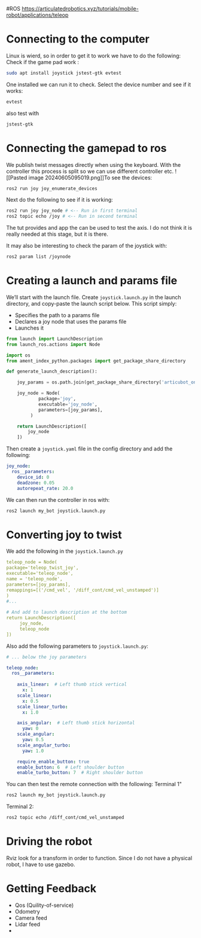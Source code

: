 #ROS
https://articulatedrobotics.xyz/tutorials/mobile-robot/applications/teleop
# Connecting to the computer
Linux is wierd, so in order to get it to work we have to do the following:
Check if the game pad work :
```bash
sudo apt install joystick jstest-gtk evtest
```
One installed we can run it to check. Select the device number and see if it works:
```bash
evtest
```
also test with
```bash
jstest-gtk
```
# Connecting the gamepad to ros
We publish twist messages directly when using the keyboard. With the controller this process is split so we can use different controller etc.
![[Pasted image 20240605095019.png]]To see the devices:
```bash
ros2 run joy joy_enumerate_devices
```
Next do the following to see if it is working:
```bash
ros2 run joy joy_node # <-- Run in first terminal
ros2 topic echo /joy # <-- Run in second terminal
```
The tut provides and app the can be used to test the axis. I do not think it is really needed at this stage, but it is there.

It may also be interesting to check the param of the joystick with:
```bash
ros2 param list /joynode
```
# Creating a launch and params file
We’ll start with the launch file. Create `joystick.launch.py` in the launch directory, and copy-paste the launch script below. 
This script simply:
- Specifies the path to a params file
- Declares a joy node that uses the params file
- Launches it
```python
from launch import LaunchDescription
from launch_ros.actions import Node

import os
from ament_index_python.packages import get_package_share_directory

def generate_launch_description():

    joy_params = os.path.join(get_package_share_directory('articubot_one'),'config','joystick.yaml')

    joy_node = Node(
            package='joy',
            executable='joy_node',
            parameters=[joy_params],
         )

    return LaunchDescription([
        joy_node       
    ])
```
Then create a `joystick.yaml` file in the config directory and add the following:
```yaml
joy_node:
  ros__parameters:
    device_id: 0
    deadzone: 0.05
    autorepeat_rate: 20.0
```
We can then run the controller in ros with:
```bash
ros2 launch my_bot joystick.launch.py
```
# Converting joy to twist
We add the following in the `joystick.launch.py` 
```yaml
teleop_node = Node(  
package='teleop_twist_joy',  
executable='teleop_node',  
name = 'teleop_node',  
parameters=[joy_params],  
remappings=[('/cmd_vel', '/diff_cont/cmd_vel_unstamped')]  
)  
#...  
  
# And add to launch description at the bottom
return LaunchDescription([
	 joy_node,
	 teleop_node
])
```
Also add the following parameters to `joystick.launch.py`:
```yaml
# ... below the joy parameters

teleop_node:
  ros__parameters:
    
    axis_linear:  # Left thumb stick vertical
      x: 1
    scale_linear:
      x: 0.5
    scale_linear_turbo:
      x: 1.0

    axis_angular:  # Left thumb stick horizontal
      yaw: 0
    scale_angular:
      yaw: 0.5
    scale_angular_turbo:
      yaw: 1.0

    require_enable_button: true
    enable_button: 6  # Left shoulder button
    enable_turbo_button: 7  # Right shoulder button
```

You can then test the remote connection with the following:
Terminal 1"
```bash
ros2 launch my_bot joystick.launch.py
```
Terminal 2:
```bash
ros2 topic echo /diff_cont/cmd_vel_unstamped
```
# Driving the robot
Rviz look for a transform in order to function. Since I do not have a physical robot, I have to use gazebo.

# Getting Feedback
- Qos (Quility-of-service)
- Odometry
- Camera feed
- Lidar feed
- 
